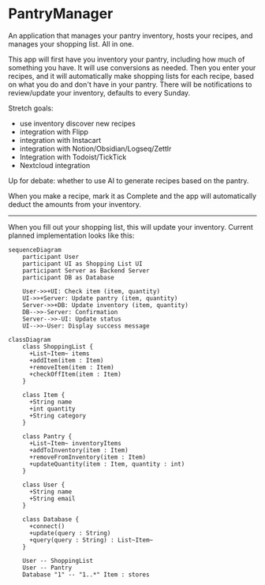 # PantryManager
An application that manages your pantry inventory, hosts your recipes, and manages your shopping list. All in one.

This app will first have you inventory your pantry, including how much of something you have. It will use conversions as needed. Then you enter your recipes, and it will automatically make shopping lists for each recipe, based on what you do and don't have in your pantry. There will be notifications to review/update your inventory, defaults to every Sunday.

Stretch goals: 
- use inventory discover new recipes
- integration with Flipp
- integration with Instacart
- integration with Notion/Obsidian/Logseq/Zettlr
- Integration with Todoist/TickTick
- Nextcloud integration

Up for debate: whether to use AI to generate recipes based on the pantry.

When you make a recipe, mark it as Complete and the app will automatically deduct the amounts from your inventory.

---

When you fill out your shopping list, this will update your inventory. Current planned implementation looks like this:

```mermaid
sequenceDiagram
    participant User
    participant UI as Shopping List UI
    participant Server as Backend Server
    participant DB as Database

    User->>+UI: Check item (item, quantity)
    UI->>+Server: Update pantry (item, quantity)
    Server->>+DB: Update inventory (item, quantity)
    DB-->>-Server: Confirmation
    Server-->>-UI: Update status
    UI-->>-User: Display success message
```

```mermaid
classDiagram
    class ShoppingList {
      +List~Item~ items
      +addItem(item : Item)
      +removeItem(item : Item)
      +checkOffItem(item : Item)
    }

    class Item {
      +String name
      +int quantity
      +String category
    }

    class Pantry {
      +List~Item~ inventoryItems
      +addToInventory(item : Item)
      +removeFromInventory(item : Item)
      +updateQuantity(item : Item, quantity : int)
    }

    class User {
      +String name
      +String email
    }

    class Database {
      +connect()
      +update(query : String)
      +query(query : String) : List~Item~
    }

    User -- ShoppingList
    User -- Pantry
    Database "1" -- "1..*" Item : stores
```

